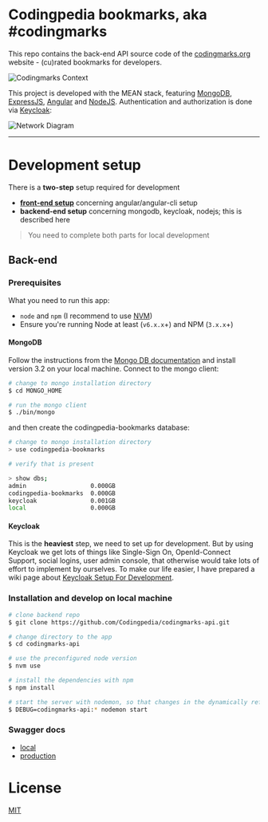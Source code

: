 # Codingpedia bookmarks, aka #codingmarks

This repo contains the back-end API source code of the [codingmarks.org](http://codingmarks.org) website - (cu)rated bookmarks for developers.
 
![Codingmarks Context](https://raw.githubusercontent.com/wiki/Codingpedia/bookmarks-api/images/codingmarks-context.png)

This project is developed with the MEAN stack, featuring [MongoDB](https://docs.mongodb.com/manual/), [ExpressJS](https://expressjs.com/en/api.html),
 [Angular](https://angular.io/docs/ts/latest/) and [NodeJS](https://nodejs.org/en/docs/). Authentication and authorization
 is done via [Keycloak](http://www.keycloak.org/): 
 
![Network Diagram](https://raw.githubusercontent.com/wiki/Codingpedia/bookmarks-api/images/network-diagram.png)

***

# Development setup

There is a **two-step** setup required for development 
* **[front-end setup](https://github.com/Codingpedia/bookmarks)** concerning angular/angular-cli setup
* **backend-end setup** concerning mongodb, keycloak, nodejs;  this is described here

> You need to complete both parts for local development

## Back-end

### Prerequisites

What you need to run this app:
* `node` and `npm` (I recommend to use [NVM](https://github.com/creationix/nvm))
* Ensure you're running Node at least (`v6.x.x`+) and NPM (`3.x.x`+)

#### MongoDB

Follow the instructions from the [Mongo DB documentation](https://docs.mongodb.com/v3.2/installation/) and install version 3.2 on your local machine.
Connect to the mongo client:

```bash
# change to mongo installation directory
$ cd MONGO_HOME

# run the mongo client
$ ./bin/mongo
```

 and then create the codingpedia-bookmarks database:

```bash
# change to mongo installation directory
> use codingpedia-bookmarks

# verify that is present

> show dbs;
admin                  0.000GB
codingpedia-bookmarks  0.000GB
keycloak               0.001GB
local                  0.000GB
```

#### Keycloak

This is the **heaviest** step, we need to set up for development. But by using Keycloak we get lots of things like Single-Sign On, 
OpenId-Connect Support, social logins, user admin console, that otherwise would take lots of effort to implement by ourselves.
To make our life easier, I have prepared a wiki page about [Keycloak Setup For Development](https://github.com/Codingpedia/codingmarks-api/wiki/Keycloak-Setup-for-Development).

### Installation and develop on local machine

```bash
# clone backend repo
$ git clone https://github.com/Codingpedia/codingmarks-api.git

# change directory to the app
$ cd codingmarks-api

# use the preconfigured node version
$ nvm use

# install the dependencies with npm
$ npm install

# start the server with nodemon, so that changes in the dynamically reflected
$ DEBUG=codingmarks-api:* nodemon start
```

### Swagger docs

* [local](http://localhost:3000/api/docs)
* [production](https://www.codingmarks.org/api/docs)

# License

[MIT](/LICENSE)
